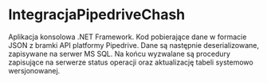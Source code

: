 # IntegracjaPipedriveChash
Aplikacja konsolowa .NET Framework. Kod pobierające dane w formacie JSON z bramki API platformy Pipedrive. Dane są następnie deserializowane, zapisywane na serwer MS SQL. Na końcu wyzwalane są procedury zapisujące na serwerze status operacji oraz aktualizację tabeli systemowo wersjonowanej.
